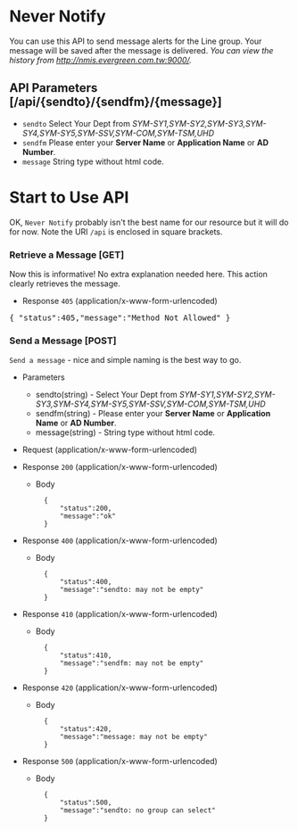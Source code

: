 # Never Notify

You can use this API to send message alerts for the Line group. 
Your message will be saved after the message is delivered. 
*You can view the history from http://nmis.evergreen.com.tw:9000/.*

## API Parameters [/api/{sendto}/{sendfm}/{message}]
+ `sendto` Select Your Dept from *SYM-SY1,SYM-SY2,SYM-SY3,SYM-SY4,SYM-SY5,SYM-SSV,SYM-COM,SYM-TSM,UHD*
+ `sendfm` Please enter your **Server Name** or **Application Name** or **AD Number**.
+ `message` String type without html code.

# Start to Use API
OK, `Never Notify` probably isn't the best name for our resource but it will do
for now. Note the URI `/api` is enclosed in square brackets.

### Retrieve a Message [GET]
Now this is informative! No extra explanation needed here. This action clearly
retrieves the message.

+ Response `405` (application/x-www-form-urlencoded)
<pre>
{ "status":405,"message":"Method Not Allowed" }
</pre>
### Send a Message [POST]
`Send a message` - nice and simple naming is the best way to go.
+ Parameters
    + sendto(string) - Select Your Dept from *SYM-SY1,SYM-SY2,SYM-SY3,SYM-SY4,SYM-SY5,SYM-SSV,SYM-COM,SYM-TSM,UHD*
    + sendfm(string) - Please enter your **Server Name** or **Application Name** or **AD Number**.
    + message(string) - String type without html code.   
    
+ Request (application/x-www-form-urlencoded) 

+ Response `200` (application/x-www-form-urlencoded)

    + Body

            {
                "status":200,
                "message":"ok"
            }
        
+ Response `400` (application/x-www-form-urlencoded)

    + Body

            {
                "status":400,
                "message":"sendto: may not be empty"
            }
        
+ Response `410` (application/x-www-form-urlencoded)

    + Body

            {
                "status":410,
                "message":"sendfm: may not be empty"
            }
        
+ Response `420` (application/x-www-form-urlencoded)

    + Body

            {
                "status":420,
                "message":"message: may not be empty"
            }
        
+ Response `500` (application/x-www-form-urlencoded)

    + Body

            {
                "status":500,
                "message":"sendto: no group can select"
            }
